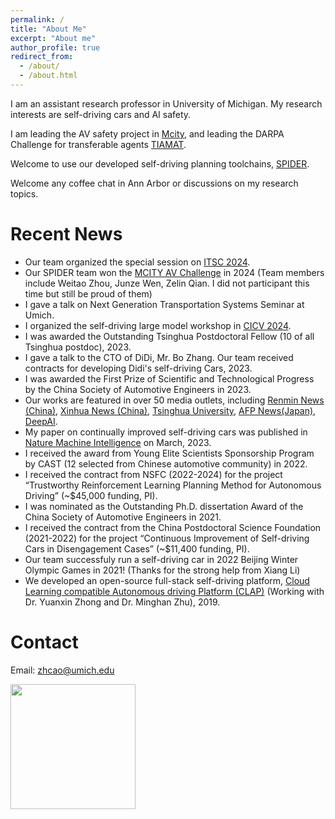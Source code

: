```yaml
---
permalink: /
title: "About Me"
excerpt: "About me"
author_profile: true
redirect_from: 
  - /about/
  - /about.html
---
```


I am an assistant research professor in University of Michigan. 
My research interests are self-driving cars and AI safety. 

I am leading the AV safety project in [Mcity](https://mcity.umich.edu), and leading the DARPA Challenge for transferable agents [TIAMAT](https://www.darpa.mil/research/programs/transfer-from-imprecise).

Welcome to use our developed self-driving planning toolchains, [SPIDER](https://github.com/Thu-ADLab/SPIDER).

Welcome any coffee chat in Ann Arbor or discussions on my research topics. 

Recent News
======
- Our team organized the special session on [ITSC 2024](https://ieee-itsc.org/2024/).
- Our SPIDER team won the [MCITY AV Challenge](https://mcity.umich.edu/av-challenge/) in 2024 (Team members include Weitao Zhou, Junze Wen, Zelin Qian. I did not participant this time but still be proud of them)
- I gave a talk on Next Generation Transportation Systems Seminar at Umich. 
- I organized the self-driving large model workshop in [CICV 2024](http://www.cicv.org.cn/CN/Home/).
- I was awarded the Outstanding Tsinghua Postdoctoral Fellow (10 of all Tsinghua postdoc), 2023. 
- I gave a talk to the CTO of DiDi, Mr. Bo Zhang. Our team received contracts for developing Didi's self-driving Cars, 2023.
- I was awarded the First Prize of Scientific and Technological Progress by the China Society of Automotive Engineers in 2023.
- Our works are featured in over 50 media outlets, including [Renmin News (China)](http://finance.people.com.cn/n1/2023/0227/c1004-32632458.html), [Xinhua News (China)](http://www.xinhuanet.com/info/20230315/f678f6e470b94971823223fdd66327d2/c.html), [Tsinghua University](https://www.tsinghua.edu.cn/info/1182/102099.htm), [AFP News(Japan)](https://www.afpbb.com/articles/-/3456295?act=all), [DeepAI](https://deepai.org/publication/long-tail-prediction-uncertainty-aware-trajectory-planning-for-self-driving-vehicles).
- My paper on continually improved self-driving cars was published in [Nature Machine Intelligence](https://www.nature.com/articles/s42256-023-00610-y) on March, 2023. 
- I received the award from Young Elite Scientists Sponsorship Program by CAST (12 selected from Chinese automotive community) in 2022.
- I received the contract from NSFC (2022-2024) for the project “Trustworthy Reinforcement Learning Planning Method for Autonomous Driving” (~$45,000 funding, PI).
- I was nominated as the Outstanding Ph.D. dissertation Award of the China Society of Automotive Engineers in 2021.
- I received the contract from the China Postdoctoral Science Foundation (2021-2022) for the project “Continuous Improvement of Self-driving Cars in Disengagement Cases” (~$11,400 funding, PI).
- Our team successfuly run a self-driving car in 2022 Beijing Winter Olympic Games in 2021! (Thanks for the strong help from Xiang Li)
- We developed an open-source full-stack self-driving platform, [Cloud Learning compatible Autonomous driving Platform (CLAP)](https://github.com/CLAP-Framework/clap) (Working with Dr. Yuanxin Zhong and Dr. Minghan Zhu), 2019.


Contact
======
Email: zhcao@umich.edu

<img src="images/doge.jpg" width="200"/>